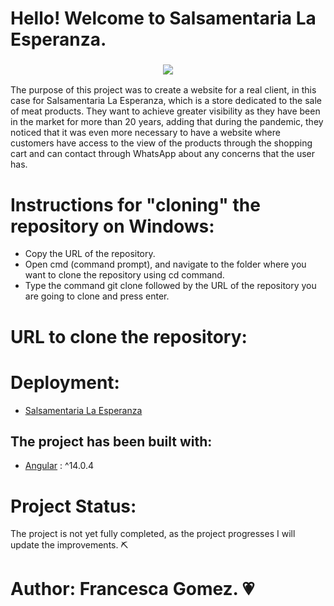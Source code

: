 # Hello! Welcome to Salsamentaria La Esperanza.
<h3 align="center">
<img src=”https://postimages.org/][img]https://i.postimg.cc/rRqCBtyR/logo-esperanza.png”>
</h3>

The purpose of this project was to create a website for a real client, in this case for Salsamentaria La Esperanza, which is a store dedicated to the sale of meat products. They want to achieve greater visibility as they have been in the market for more than 20 years, adding that during the pandemic, they noticed that it was even more necessary to have a website where customers have access to the view of the products through the shopping cart and can contact through WhatsApp about any concerns that the user has.                                                                                 

# Instructions for "cloning" the repository on Windows:

- Copy the URL of the repository.
- Open cmd (command prompt), and navigate to the folder where you want to clone the repository using cd command.
- Type the command git clone followed by the URL of the repository you are going to clone and press enter.

# URL to clone the repository:

###

# Deployment:

- [Salsamentaria La Esperanza](https://preeminent-douhua-a64dd6.netlify.app/)

## The project has been built with:

* [Angular](https://angular.io/) : ^14.0.4


# Project Status:

The project is not yet fully completed, as the project progresses I will update the improvements. ⛏


# Author: Francesca Gomez. 💗
